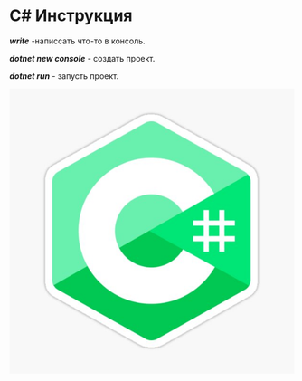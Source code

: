 # С# Инструкция
___write___ -написсать что-то в консоль.

___dotnet new console___ - создать проект. 

___dotnet run___ - запусть проект.


![картинка с#](/INSTRUCTION/c.jpg)
